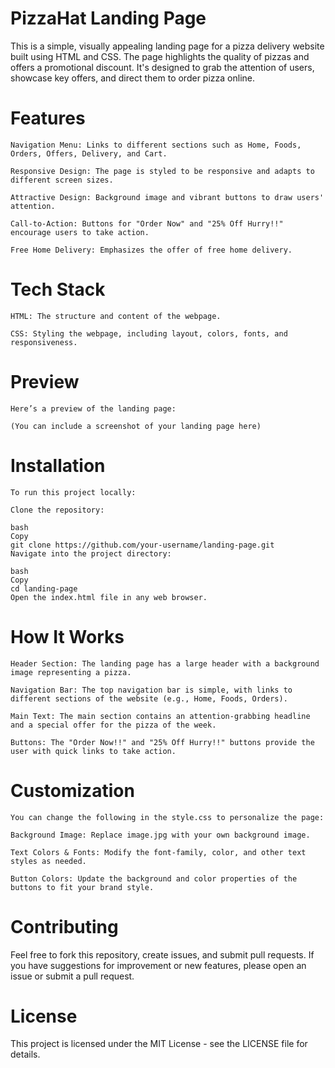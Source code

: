 # PizzaHat Landing Page
This is a simple, visually appealing landing page for a pizza delivery website built using HTML and CSS. The page highlights the quality of pizzas and offers a promotional discount. It's designed to grab the attention of users, showcase key offers, and direct them to order pizza online.

# Features
    Navigation Menu: Links to different sections such as Home, Foods, Orders, Offers, Delivery, and Cart.
    
    Responsive Design: The page is styled to be responsive and adapts to different screen sizes.
    
    Attractive Design: Background image and vibrant buttons to draw users' attention.
    
    Call-to-Action: Buttons for "Order Now" and "25% Off Hurry!!" encourage users to take action.

    Free Home Delivery: Emphasizes the offer of free home delivery.

# Tech Stack
    HTML: The structure and content of the webpage.
    
    CSS: Styling the webpage, including layout, colors, fonts, and responsiveness.

# Preview
    Here’s a preview of the landing page:
    
    (You can include a screenshot of your landing page here)

# Installation
    To run this project locally:
    
    Clone the repository:
    
    bash
    Copy
    git clone https://github.com/your-username/landing-page.git
    Navigate into the project directory:
    
    bash
    Copy
    cd landing-page
    Open the index.html file in any web browser.

# How It Works
    Header Section: The landing page has a large header with a background image representing a pizza.
    
    Navigation Bar: The top navigation bar is simple, with links to different sections of the website (e.g., Home, Foods, Orders).
    
    Main Text: The main section contains an attention-grabbing headline and a special offer for the pizza of the week.
    
    Buttons: The "Order Now!!" and "25% Off Hurry!!" buttons provide the user with quick links to take action.

# Customization
    You can change the following in the style.css to personalize the page:
    
    Background Image: Replace image.jpg with your own background image.
    
    Text Colors & Fonts: Modify the font-family, color, and other text styles as needed.
    
    Button Colors: Update the background and color properties of the buttons to fit your brand style.

# Contributing
Feel free to fork this repository, create issues, and submit pull requests. If you have suggestions for improvement or new features, please open an issue or submit a pull request.

# License
This project is licensed under the MIT License - see the LICENSE file for details.

